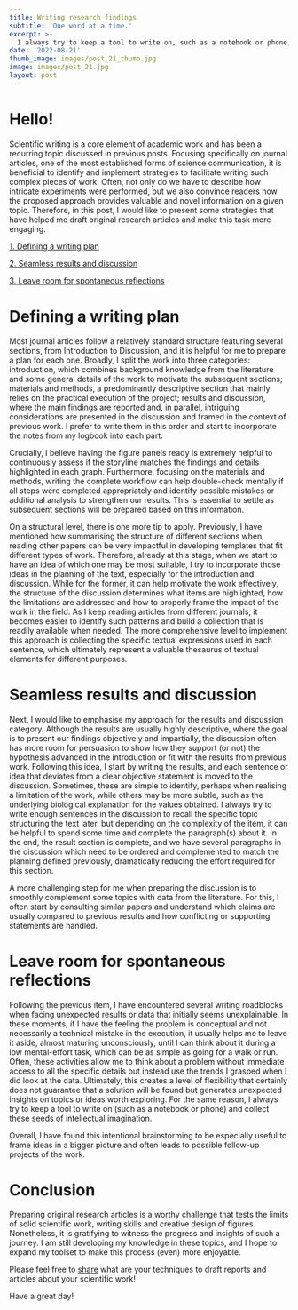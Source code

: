```yaml
---
title: Writing research findings
subtitle: 'One word at a time.'
excerpt: >-
  I always try to keep a tool to write on, such as a notebook or phone, and collect these seeds of intellectual imagination.
date: '2022-08-21'
thumb_image: images/post_21_thumb.jpg
image: images/post_21.jpg
layout: post
---
```


# Hello!

Scientific writing is a core element of academic work and has been a recurring topic discussed in previous posts. Focusing specifically on journal articles, one of the most established forms of science communication, it is beneficial to identify and implement strategies to facilitate writing such complex pieces of work. Often, not only do we have to describe how intricate experiments were performed, but we also convince readers how the proposed approach provides valuable and novel information on a given topic. Therefore, in this post, I would like to present some strategies that have helped me draft original research articles and make this task more engaging.

[1. Defining a writing plan](#write_plan)

[2. Seamless results and discussion](#twin_brothers)

[3. Leave room for spontaneous reflections](#spontaneous)

# <a name="write_plan">Defining a writing plan</a>

Most journal articles follow a relatively standard structure featuring several sections, from Introduction to Discussion, and it is helpful for me to prepare a plan for each one. Broadly, I split the work into three categories: introduction, which combines background knowledge from the literature and some general details of the work to motivate the subsequent sections; materials and methods, a predominantly descriptive section that mainly relies on the practical execution of the project; results and discussion, where the main findings are reported and, in parallel, intriguing considerations are presented in the discussion and framed in the context of previous work. I prefer to write them in this order and start to incorporate the notes from my logbook into each part.

Crucially, I believe having the figure panels ready is extremely helpful to continuously assess if the storyline matches the findings and details highlighted in each graph. Furthermore, focusing on the materials and methods, writing the complete workflow can help double-check mentally if all steps were completed appropriately and identify possible mistakes or additional analysis to strengthen our results. This is essential to settle as subsequent sections will be prepared based on this information.

On a structural level, there is one more tip to apply. Previously, I have mentioned how summarising the structure of different sections when reading other papers can be very impactful in developing templates that fit different types of work. Therefore, already at this stage, when we start to have an idea of which one may be most suitable, I try to incorporate those ideas in the planning of the text, especially for the introduction and discussion. While for the former, it can help motivate the work effectively, the structure of the discussion determines what items are highlighted, how the limitations are addressed and how to properly frame the impact of the work in the field. As I keep reading articles from different journals, it becomes easier to identify such patterns and build a collection that is readily available when needed. The more comprehensive level to implement this approach is collecting the specific textual expressions used in each sentence, which ultimately represent a valuable thesaurus of textual elements for different purposes.

# <a name="twin_brothers">Seamless results and discussion</a>

Next, I would like to emphasise my approach for the results and discussion category. Although the results are usually highly descriptive, where the goal is to present our findings objectively and impartially, the discussion often has more room for persuasion to show how they support (or not) the hypothesis advanced in the introduction or fit with the results from previous work. Following this idea, I start by writing the results, and each sentence or idea that deviates from a clear objective statement is moved to the discussion. Sometimes, these are simple to identify, perhaps when realising a limitation of the work, while others may be more subtle, such as the underlying biological explanation for the values obtained. I always try to write enough sentences in the discussion to recall the specific topic structuring the text later, but depending on the complexity of the item, it can be helpful to spend some time and complete the paragraph(s) about it. In the end, the result section is complete, and we have several paragraphs in the discussion which need to be ordered and complemented to match the planning defined previously, dramatically reducing the effort required for this section.

A more challenging step for me when preparing the discussion is to smoothly complement some topics with data from the literature. For this, I often start by consulting similar papers and understand which claims are usually compared to previous results and how conflicting or supporting statements are handled.

# <a name="spontaneous">Leave room for spontaneous reflections</a>

Following the previous item, I have encountered several writing roadblocks when facing unexpected results or data that initially seems unexplainable. In these moments, if I have the feeling the problem is conceptual and not necessarily a technical mistake in the execution, it usually helps me to leave it aside, almost maturing unconsciously, until I can think about it during a low mental-effort task, which can be as simple as going for a walk or run. Often, these activities allow me to think about a problem without immediate access to all the specific details but instead use the trends I grasped when I did look at the data. Ultimately, this creates a level of flexibility that certainly does not guarantee that a solution will be found but generates unexpected insights on topics or ideas worth exploring. For the same reason, I always try to keep a tool to write on (such as a notebook or phone) and collect these seeds of intellectual imagination.

Overall, I have found this intentional brainstorming to be especially useful to frame ideas in a bigger picture and often leads to possible follow-up projects of the work.


# Conclusion
Preparing original research articles is a worthy challenge that tests the limits of solid scientific work, writing skills and creative design of figures. Nonetheless, it is gratifying to witness the progress and insights of such a journey. I am still developing my knowledge in these topics, and I hope to expand my toolset to make this process (even) more enjoyable.

Please feel free to [share](https://twitter.com/_franciscomcm) what are your techniques to draft reports and articles about your scientific work!

Have a great day!
